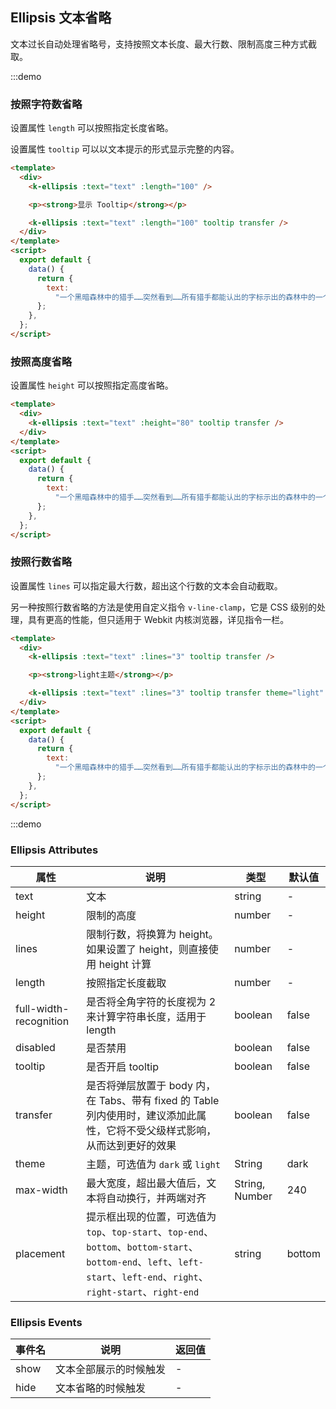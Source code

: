 ## Ellipsis 文本省略

文本过长自动处理省略号，支持按照文本长度、最大行数、限制高度三种方式截取。

:::demo

### 按照字符数省略

设置属性 `length` 可以按照指定长度省略。

设置属性 `tooltip` 可以以文本提示的形式显示完整的内容。

```html
<template>
  <div>
    <k-ellipsis :text="text" :length="100" />

    <p><strong>显示 Tooltip</strong></p>

    <k-ellipsis :text="text" :length="100" tooltip transfer />
  </div>
</template>
<script>
  export default {
    data() {
      return {
        text:
          "一个黑暗森林中的猎手……突然看到……所有猎手都能认出的字标示出的森林中的一个位置……假设林中有一百万个猎手（在银河系数千亿颗恒星中存在的文明数量可能千百倍于此），可能有九十万个对这个标示不予理会；在剩下的十万个猎手中，可能有九万个对那个位置进行探测，证实其没有生物后也不予理会；那么在最后剩下的一万个猎手中，肯定有人会做出这样的选择：向那个位置开一枪试试，因为对技术发展到某种程度的文明来说，攻击可能比探测省力，也比探测安全，如果那个位置真的什么都没有，自己也没什么损失。",
      };
    },
  };
</script>
```

### 按照高度省略

设置属性 `height` 可以按照指定高度省略。

```html
<template>
  <div>
    <k-ellipsis :text="text" :height="80" tooltip transfer />
  </div>
</template>
<script>
  export default {
    data() {
      return {
        text:
          "一个黑暗森林中的猎手……突然看到……所有猎手都能认出的字标示出的森林中的一个位置……假设林中有一百万个猎手（在银河系数千亿颗恒星中存在的文明数量可能千百倍于此），可能有九十万个对这个标示不予理会；在剩下的十万个猎手中，可能有九万个对那个位置进行探测，证实其没有生物后也不予理会；那么在最后剩下的一万个猎手中，肯定有人会做出这样的选择：向那个位置开一枪试试，因为对技术发展到某种程度的文明来说，攻击可能比探测省力，也比探测安全，如果那个位置真的什么都没有，自己也没什么损失。",
      };
    },
  };
</script>
```

### 按照行数省略

设置属性 `lines` 可以指定最大行数，超出这个行数的文本会自动截取。

另一种按照行数省略的方法是使用自定义指令 `v-line-clamp`，它是 CSS 级别的处理，具有更高的性能，但只适用于 Webkit 内核浏览器，详见指令一栏。

```html
<template>
  <div>
    <k-ellipsis :text="text" :lines="3" tooltip transfer />

    <p><strong>light主题</strong></p>

    <k-ellipsis :text="text" :lines="3" tooltip transfer theme="light" />
  </div>
</template>
<script>
  export default {
    data() {
      return {
        text:
          "一个黑暗森林中的猎手……突然看到……所有猎手都能认出的字标示出的森林中的一个位置……假设林中有一百万个猎手（在银河系数千亿颗恒星中存在的文明数量可能千百倍于此），可能有九十万个对这个标示不予理会；在剩下的十万个猎手中，可能有九万个对那个位置进行探测，证实其没有生物后也不予理会；那么在最后剩下的一万个猎手中，肯定有人会做出这样的选择：向那个位置开一枪试试，因为对技术发展到某种程度的文明来说，攻击可能比探测省力，也比探测安全，如果那个位置真的什么都没有，自己也没什么损失。",
      };
    },
  };
</script>
```

:::demo

### Ellipsis Attributes

| 属性                   | 说明                                                                                                                                                                   | 类型           | 默认值 |
| ---------------------- | ---------------------------------------------------------------------------------------------------------------------------------------------------------------------- | -------------- | ------ |
| text                   | 文本                                                                                                                                                                   | string         | -      |
| height                 | 限制的高度                                                                                                                                                             | number         | -      |
| lines                  | 限制行数，将换算为 height。如果设置了 height，则直接使用 height 计算                                                                                                   | number         | -      |
| length                 | 按照指定长度截取                                                                                                                                                       | number         | -      |
| full-width-recognition | 是否将全角字符的长度视为 2 来计算字符串长度，适用于 length                                                                                                             | boolean        | false  |
| disabled               | 是否禁用                                                                                                                                                               | boolean        | false  |
| tooltip                | 是否开启 tooltip                                                                                                                                                       | boolean        | false  |
| transfer               | 是否将弹层放置于 body 内，在 Tabs、带有 fixed 的 Table 列内使用时，建议添加此属性，它将不受父级样式影响，从而达到更好的效果                                            | boolean        | false  |
| theme                  | 主题，可选值为 `dark` 或 `light`                                                                                                                                       | String         | dark   |
| max-width              | 最大宽度，超出最大值后，文本将自动换行，并两端对齐                                                                                                                     | String, Number | 240    |
| placement              | 提示框出现的位置，可选值为`top`、`top-start`、`top-end`、`bottom`、`bottom-start`、`bottom-end`、`left`、`left-start`、`left-end`、`right`、`right-start`、`right-end` | string         | bottom |

### Ellipsis Events

| 事件名 | 说明                   | 返回值 |
| ------ | ---------------------- | ------ |
| show   | 文本全部展示的时候触发 | -      |
| hide   | 文本省略的时候触发     | -      |
